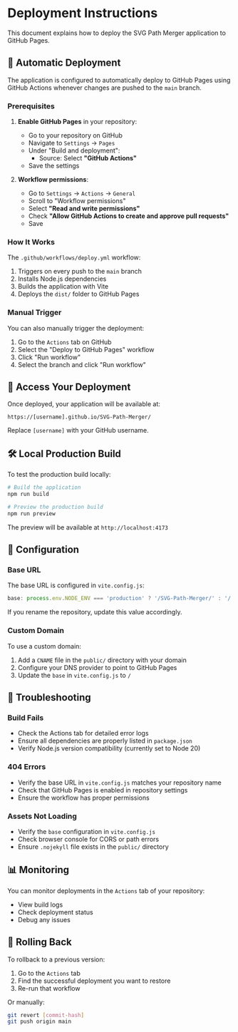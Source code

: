 # Deployment Instructions

This document explains how to deploy the SVG Path Merger application to GitHub Pages.

## 🚀 Automatic Deployment

The application is configured to automatically deploy to GitHub Pages using GitHub Actions whenever changes are pushed to the `main` branch.

### Prerequisites

1. **Enable GitHub Pages** in your repository:
   - Go to your repository on GitHub
   - Navigate to `Settings` → `Pages`
   - Under "Build and deployment":
     - Source: Select **"GitHub Actions"**
   - Save the settings

2. **Workflow permissions**:
   - Go to `Settings` → `Actions` → `General`
   - Scroll to "Workflow permissions"
   - Select **"Read and write permissions"**
   - Check **"Allow GitHub Actions to create and approve pull requests"**
   - Save

### How It Works

The `.github/workflows/deploy.yml` workflow:
1. Triggers on every push to the `main` branch
2. Installs Node.js dependencies
3. Builds the application with Vite
4. Deploys the `dist/` folder to GitHub Pages

### Manual Trigger

You can also manually trigger the deployment:
1. Go to the `Actions` tab on GitHub
2. Select the "Deploy to GitHub Pages" workflow
3. Click "Run workflow"
4. Select the branch and click "Run workflow"

## 🔗 Access Your Deployment

Once deployed, your application will be available at:
```
https://[username].github.io/SVG-Path-Merger/
```

Replace `[username]` with your GitHub username.

## 🛠️ Local Production Build

To test the production build locally:

```bash
# Build the application
npm run build

# Preview the production build
npm run preview
```

The preview will be available at `http://localhost:4173`

## 📝 Configuration

### Base URL

The base URL is configured in `vite.config.js`:
```javascript
base: process.env.NODE_ENV === 'production' ? '/SVG-Path-Merger/' : '/',
```

If you rename the repository, update this value accordingly.

### Custom Domain

To use a custom domain:
1. Add a `CNAME` file in the `public/` directory with your domain
2. Configure your DNS provider to point to GitHub Pages
3. Update the `base` in `vite.config.js` to `/`

## 🐛 Troubleshooting

### Build Fails
- Check the Actions tab for detailed error logs
- Ensure all dependencies are properly listed in `package.json`
- Verify Node.js version compatibility (currently set to Node 20)

### 404 Errors
- Verify the base URL in `vite.config.js` matches your repository name
- Check that GitHub Pages is enabled in repository settings
- Ensure the workflow has proper permissions

### Assets Not Loading
- Verify the `base` configuration in `vite.config.js`
- Check browser console for CORS or path errors
- Ensure `.nojekyll` file exists in the `public/` directory

## 📊 Monitoring

You can monitor deployments in the `Actions` tab of your repository:
- View build logs
- Check deployment status
- Debug any issues

## 🔄 Rolling Back

To rollback to a previous version:
1. Go to the `Actions` tab
2. Find the successful deployment you want to restore
3. Re-run that workflow

Or manually:
```bash
git revert [commit-hash]
git push origin main
```
